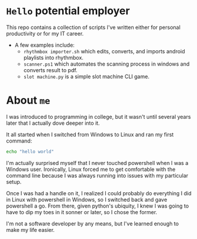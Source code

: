 # `Hello` potential employer

This repo contains a collection of scripts I've written either for personal productivity or for my IT career.
- A few examples include:
  - `rhythmbox importer.sh` which edits, converts, and imports android playlists into rhythmbox.
  - `scanner.ps1` which automates the scanning process in windows and converts result to pdf.
  - `slot machine.py` is a simple slot machine CLI game.

# About `me`

I was introduced to programming in college, but it wasn't until several years later that I actually dove deeper into it.

It all started when I switched from Windows to Linux and ran my first command:
```sh
echo "hello world"
```
I'm actually surprised myself that I never touched powershell when I was a Windows user. Ironically, Linux forced me to get comfortable with the command line because I was always running into issues with my particular setup.

Once I was had a handle on it, I realized I could probably do everything I did in Linux with powershell in Windows, so I switched back and gave powershell a go. From there, given python's ubiquity, I knew I was going to have to dip my toes in it sonner or later, so I chose the former.

I'm not a software developer by any means, but I've learned enough to make my life easier.
